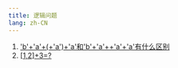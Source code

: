 ```yaml
---
title: 逻辑问题
lang: zh-CN
---
```


1. ['b'+'a'+(+'a')+'a'和'b'+'a'++'a'+'a'有什么区别](./logic/0001.md)
2. [[1,2]+3=?](./logic/0002.md)

